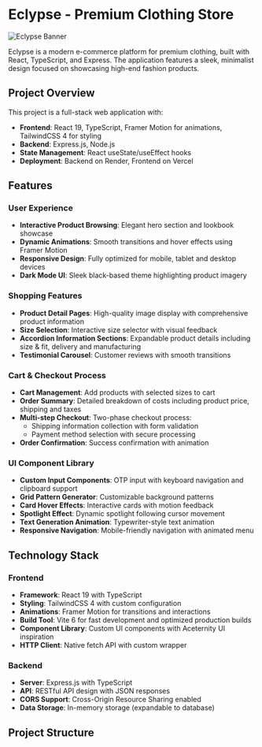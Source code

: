 # Eclypse - Premium Clothing Store

![Eclypse Banner](https://images.pexels.com/photos/3373739/pexels-photo-3373739.jpeg)

Eclypse is a modern e-commerce platform for premium clothing, built with React, TypeScript, and Express. The application features a sleek, minimalist design focused on showcasing high-end fashion products.

## Project Overview

This project is a full-stack web application with:
- **Frontend**: React 19, TypeScript, Framer Motion for animations, TailwindCSS 4 for styling
- **Backend**: Express.js, Node.js
- **State Management**: React useState/useEffect hooks
- **Deployment**: Backend on Render, Frontend on Vercel

## Features

### User Experience
- **Interactive Product Browsing**: Elegant hero section and lookbook showcase
- **Dynamic Animations**: Smooth transitions and hover effects using Framer Motion
- **Responsive Design**: Fully optimized for mobile, tablet and desktop devices
- **Dark Mode UI**: Sleek black-based theme highlighting product imagery

### Shopping Features
- **Product Detail Pages**: High-quality image display with comprehensive product information
- **Size Selection**: Interactive size selector with visual feedback
- **Accordion Information Sections**: Expandable product details including size & fit, delivery and manufacturing
- **Testimonial Carousel**: Customer reviews with smooth transitions

### Cart & Checkout Process
- **Cart Management**: Add products with selected sizes to cart
- **Order Summary**: Detailed breakdown of costs including product price, shipping and taxes
- **Multi-step Checkout**: Two-phase checkout process:
  - Shipping information collection with form validation
  - Payment method selection with secure processing
- **Order Confirmation**: Success confirmation with animation

### UI Component Library
- **Custom Input Components**: OTP input with keyboard navigation and clipboard support
- **Grid Pattern Generator**: Customizable background patterns
- **Card Hover Effects**: Interactive cards with motion feedback
- **Spotlight Effect**: Dynamic spotlight following cursor movement
- **Text Generation Animation**: Typewriter-style text animation
- **Responsive Navigation**: Mobile-friendly navigation with animated menu

## Technology Stack

### Frontend
- **Framework**: React 19 with TypeScript
- **Styling**: TailwindCSS 4 with custom configuration
- **Animations**: Framer Motion for transitions and interactions
- **Build Tool**: Vite 6 for fast development and optimized production builds
- **Component Library**: Custom UI components with Aceternity UI inspiration
- **HTTP Client**: Native fetch API with custom wrapper

### Backend
- **Server**: Express.js with TypeScript
- **API**: RESTful API design with JSON responses
- **CORS Support**: Cross-Origin Resource Sharing enabled
- **Data Storage**: In-memory storage (expandable to database)

## Project Structure

